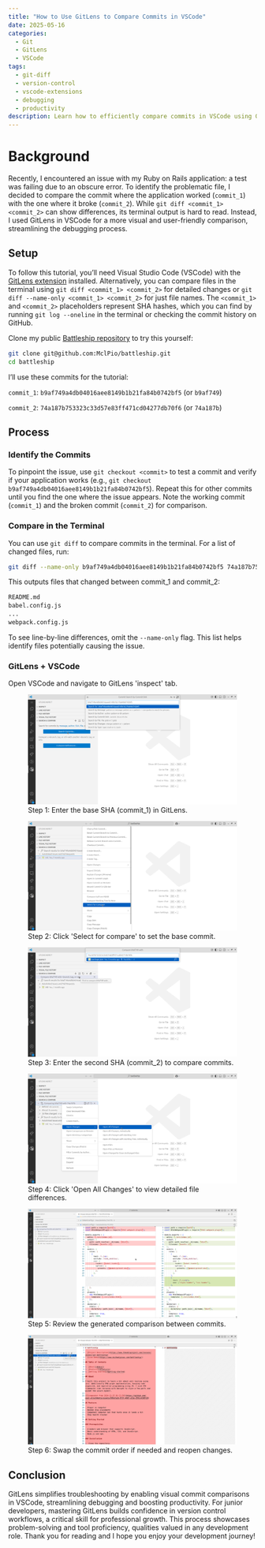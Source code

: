 ```yaml
---
title: "How to Use GitLens to Compare Commits in VSCode"
date: 2025-05-16
categories:
  - Git
  - GitLens
  - VSCode
tags:
  - git-diff
  - version-control
  - vscode-extensions
  - debugging
  - productivity
description: Learn how to efficiently compare commits in VSCode using GitLens—a must-know skill for debugging and version control.
---
```


# Background
Recently, I encountered an issue with my Ruby on Rails application: a test was failing due to an obscure error. To identify the problematic file, I decided to compare the commit where the application worked (`commit_1`) with the one where it broke (`commit_2`). While `git diff <commit_1> <commit_2>` can show differences, its terminal output is hard to read. Instead, I used GitLens in VSCode for a more visual and user-friendly comparison, streamlining the debugging process.

## Setup
To follow this tutorial, you’ll need Visual Studio Code (VSCode) with the [GitLens extension](https://marketplace.visualstudio.com/items?itemName=eamodio.gitlens) installed. Alternatively, you can compare files in the terminal using `git diff <commit_1> <commit_2>` for detailed changes or `git diff --name-only <commit_1> <commit_2>` for just file names. The `<commit_1>` and `<commit_2>` placeholders represent SHA hashes, which you can find by running `git log --oneline` in the terminal or checking the commit history on GitHub.

Clone my public [Battleship repository](https://github.com/MclPio/battleship) to try this yourself:

```bash
git clone git@github.com:MclPio/battleship.git
cd battleship
```

I’ll use these commits for the tutorial:

`commit_1`: `b9af749a4db04016aee8149b1b21fa84b0742bf5` (or `b9af749`)

`commit_2`: `74a187b753323c33d57e83ff471cd04277db70f6` (or `74a187b`)

## Process

### Identify the Commits
To pinpoint the issue, use `git checkout <commit>` to test a commit and verify if your application works (e.g., `git checkout b9af749a4db04016aee8149b1b21fa84b0742bf5`). Repeat this for other commits until you find the one where the issue appears. Note the working commit (`commit_1`) and the broken commit (`commit_2`) for comparison.



### Compare in the Terminal
You can use `git diff` to compare commits in the terminal. For a list of changed files, run:
```bash
git diff --name-only b9af749a4db04016aee8149b1b21fa84b0742bf5 74a187b753323c33d57e83ff471cd04277db70f6
```

This outputs files that changed between commit_1 and commit_2:
```bash
README.md
babel.config.js
...
webpack.config.js
```

To see line-by-line differences, omit the `--name-only` flag. This list helps identify files potentially causing the issue.

### GitLens + VSCode
Open VSCode and navigate to GitLens 'inspect' tab.

<figure>
  <img src="/assets/img/2025-05-16-gitlens-first-commit.png" alt="Entering the base SHA in GitLens">
  <figcaption>Step 1: Enter the base SHA (commit_1) in GitLens.</figcaption>
</figure>
<figure>
  <img src="/assets/img/2025-05-16-gitlens-select-for-compare.png" alt="Selecting commit for comparison in GitLens">
  <figcaption>Step 2: Click 'Select for compare' to set the base commit.</figcaption>
</figure>
<figure>
  <img src="/assets/img/2025-05-16-selecting-second-commit.png" alt="Entering the second commit SHA in GitLens">
  <figcaption>Step 3: Enter the second SHA (commit_2) to compare commits.</figcaption>
</figure>
<figure>
  <img src="/assets/img/2025-05-16-comparing-all-changes.png" alt="Viewing the comparison in GitLens">
  <figcaption>Step 4: Click 'Open All Changes' to view detailed file differences.</figcaption>
</figure>
<figure>
  <img src="/assets/img/2025-05-16-seeing-file-content-changes.png" alt="Opening all file changes in GitLens">
  <figcaption>Step 5: Review the generated comparison between commits.</figcaption>
</figure>
<figure>
  <img src="/assets/img/2025-05-16-swapping-comparisions.png" alt="Swapping commit comparison order in GitLens">
  <figcaption>Step 6: Swap the commit order if needed and reopen changes.</figcaption>
</figure>

## Conclusion
GitLens simplifies troubleshooting by enabling visual commit comparisons in VSCode, streamlining debugging and boosting productivity. For junior developers, mastering GitLens builds confidence in version control workflows, a critical skill for professional growth. This process showcases problem-solving and tool proficiency, qualities valued in any development role.
Thank you for reading and I hope you enjoy your development journey!